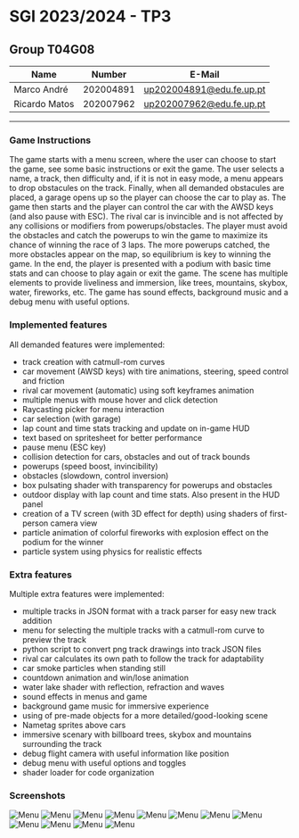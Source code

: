 # SGI 2023/2024 - TP3

## Group T04G08

| Name          | Number    | E-Mail                     |
| ------------- | --------- | -------------------------- |
| Marco André   | 202004891 | <up202004891@edu.fe.up.pt> |
| Ricardo Matos | 202007962 | <up202007962@edu.fe.up.pt> |

---

### Game Instructions

The game starts with a menu screen, where the user can choose to start the game, see some basic instructions or exit the game.
The user selects a name, a track, then difficulty and, if it is not in easy mode, a menu appears to drop obstacules on the track. Finally, when all demanded obstacules are placed, a garage opens up so the player can choose the car to play as.
The game then starts and the player can control the car with the AWSD keys (and also pause with ESC). The rival car is invincible and is not affected by any collisions or modifiers from powerups/obstacles. The player must avoid the obstacles and catch the powerups to win the game to maximize its chance of winning the race of 3 laps. The more powerups catched, the more obstacles appear on the map, so equilibrium is key to winning the game.
In the end, the player is presented with a podium with basic time stats and can choose to play again or exit the game.
The scene has multiple elements to provide liveliness and immersion, like trees, mountains, skybox, water, fireworks, etc.
The game has sound effects, background music and a debug menu with useful options.

### Implemented features

All demanded features were implemented:

- track creation with catmull-rom curves
- car movement (AWSD keys) with tire animations, steering, speed control and friction
- rival car movement (automatic) using soft keyframes animation
- multiple menus with mouse hover and click detection
- Raycasting picker for menu interaction
- car selection (with garage)
- lap count and time stats tracking and update on in-game HUD
- text based on spritesheet for better performance
- pause menu (ESC key)
- collision detection for cars, obstacles and out of track bounds
- powerups (speed boost, invincibility)
- obstacles (slowdown, control inversion)
- box pulsating shader with transparency for powerups and obstacles
- outdoor display with lap count and time stats. Also present in the HUD panel
- creation of a TV screen (with 3D effect for depth) using shaders of first-person camera view
- particle animation of colorful fireworks with explosion effect on the podium for the winner
- particle system using physics for realistic effects

### Extra features

Multiple extra features were implemented:

- multiple tracks in JSON format with a track parser for easy new track addition
- menu for selecting the multiple tracks with a catmull-rom curve to preview the track
- python script to convert png track drawings into track JSON files
- rival car calculates its own path to follow the track for adaptability
- car smoke particles when standing still
- countdown animation and win/lose animation
- water lake shader with reflection, refraction and waves
- sound effects in menus and game
- background game music for immersive experience
- using of pre-made objects for a more detailed/good-looking scene
- Nametag sprites above cars
- immersive scenary with billboard trees, skybox and mountains surrounding the track
- debug flight camera with useful information like position
- debug menu with useful options and toggles
- shader loader for code organization

### Screenshots

![Menu](./screenshots/menu_principal.png)
![Menu](./screenshots/map-selection.png)
![Menu](./screenshots/drop_down_menu.png)
![Menu](./screenshots/garagem.png)
![Menu](./screenshots/fogo-artificio.png)
![Menu](./screenshots/HUD.png)
![Menu](./screenshots/complete_scene.png)
![Menu](./screenshots/Prepare-countdown.png)
![Menu](./screenshots/inGamePlay.png)
![Menu](./screenshots/outdoor.png)
![Menu](./screenshots/television.png)
![Menu](./screenshots/water-reflection.png)
